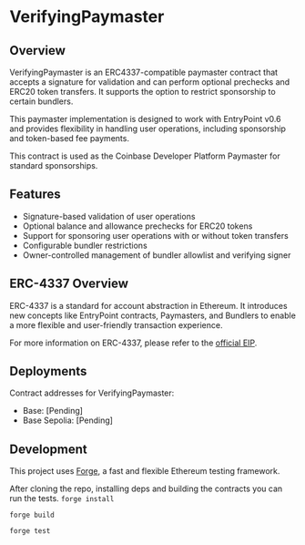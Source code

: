# VerifyingPaymaster

## Overview

VerifyingPaymaster is an ERC4337-compatible paymaster contract that accepts a signature for validation and can perform optional prechecks and ERC20 token transfers. It supports the option to restrict sponsorship to certain bundlers. 

This paymaster implementation is designed to work with EntryPoint v0.6 and provides flexibility in handling user operations, including sponsorship and token-based fee payments.

This contract is used as the Coinbase Developer Platform Paymaster for standard sponsorships.

## Features

- Signature-based validation of user operations
- Optional balance and allowance prechecks for ERC20 tokens
- Support for sponsoring user operations with or without token transfers
- Configurable bundler restrictions
- Owner-controlled management of bundler allowlist and verifying signer

## ERC-4337 Overview

ERC-4337 is a standard for account abstraction in Ethereum. It introduces new concepts like EntryPoint contracts, Paymasters, and Bundlers to enable a more flexible and user-friendly transaction experience.

For more information on ERC-4337, please refer to the [official EIP](https://eips.ethereum.org/EIPS/eip-4337).

## Deployments

Contract addresses for VerifyingPaymaster:

- Base: [Pending]
- Base Sepolia: [Pending]

## Development

This project uses [Forge](https://github.com/foundry-rs/forge), a fast and flexible Ethereum testing framework.

After cloning the repo, installing deps and building the contracts you can run the tests.
```forge install```

```forge build```

```forge test```